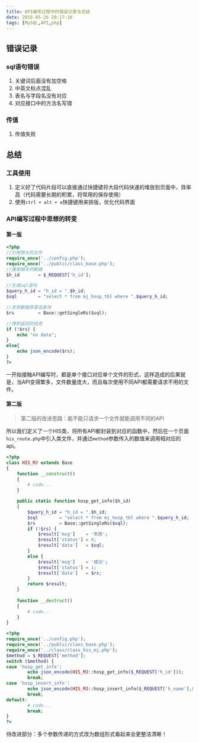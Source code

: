 ```yaml
---
title: API编写过程中的错误记录与总结
date: 2016-05-26 20:17:16
tags: [MySQL,API,php]
---
```

## 错误记录
### sql语句错误
1. 关键词后面没有加空格
2. 中英文标点混乱
3. 表名与字段名没有对应
4. 对应接口中的方法名写错

### 传值
1. 传值失败 

## 总结
### 工具使用
1. 定义好了代码片段可以直接通过快捷键将大段代码快速的堆放到页面中，效率高（代码需要长期的积累，将常用的保存使用）
2. 使用`ctrl + alt + a`快捷键用来排版，优化代码界面

<!-- more -->

### API编写过程中思想的转变
#### 第一版

```php
<?php 
//引用想关的文件
require_once('../config.php');
require_once('../public/class_base.php');
//接受相关的数据
$h_id       = $_REQUEST['h_id'];

//生成sql语句
$query_h_id = "h_id = ".$h_id;
$sql        = "select * from mj_hosp_tbl where ".$query_h_id;

//丢到数据库里去查询
$rs         = Base::getSingleRs($sql);

//得到返回的信息
if (!$rs) {
	echo "no data";
}
else{
	echo json_encode($rs);
}
?>
```

一开始接触API编写时，都是单个接口对应单个文件的形式，这样造成的后果就是，当API变得繁多，文件数量庞大，而且每次使用不同API都需要请求不用的文件。

#### 第二版
> 第二版的改进思路：能不能只请求一个文件就能调用不同的API

所以我们定义了一个HIS类，将所有API都封装到对应的函数中，然后在一个页面`his_route.php`中引入类文件，并通过`method`参数传入的数值来调用相对应的api。

```php
<?php 
class HIS_MJ extends Base
{
	function __construct()
	{
		# code...
	}

	public static function hosp_get_info($h_id)
	{
		$query_h_id = "h_id = ".$h_id;
		$sql        = "select * from mj_hosp_tbl where ".$query_h_id;
		$rs         = Base::getSingleRs($sql);
		if (!$rs) {
			$result['msg']    = '失败';
			$result['status'] = 0;
			$result['data']   = $sql;
		}
		else {
			$result['msg']    = '成功';
			$result['status'] = 1;
			$result['data']   = $rs;
		}
	    return $result;
	}
	
	function __destruct()
	{
		# code...
	}
}
```

```php
<?php 
require_once('../config.php');
require_once('../public/class_base.php');
require_once('../class/class_his_mj.php');
$method = $_REQUEST['method'];
switch ($method) {
case 'hosp_get_info':
		echo json_encode(HIS_MJ::hosp_get_info($_REQUEST['h_id']));
		break;
case 'hosp_insert_info':
		echo json_encode(HIS_MJ::hosp_insert_info($_REQUEST['h_name'],$_REQUEST['h_pic'],$_REQUEST['h_rate'],$_REQUEST['h_feature'],$_REQUEST['h_tel'],$_REQUEST['h_street'],$_REQUEST['h_desc'],$_REQUEST['id']));
		break;	
default:
		# code...
		break;	
}
?>
```

待改进部分：多个参数传递的方式改为数组形式看起来会更整洁清晰！